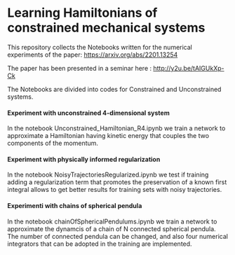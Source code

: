 # Learning Hamiltonians of constrained mechanical systems

This repository collects the Notebooks written for the numerical experiments of the paper: https://arxiv.org/abs/2201.13254

The paper has been presented in a seminar here : http://y2u.be/tAIGUkXp-Ck

The Notebooks are divided into codes for Constrained and Unconstrained systems.

#### Experiment with unconstrained 4-dimensional system

In the notebook Unconstrained_Hamiltonian_R4.ipynb we train a network to approximate a Hamiltonian having kinetic energy that couples the two components of the momentum. 

#### Experiment with physically informed regularization

In the notebook NoisyTrajectoriesRegularized.ipynb we test if training adding a regularization term that promotes the preservation of a known first integral allows to get better results for training sets with noisy trajectories.

#### Experimenti with chains of spherical pendula

In the notebook chainOfSphericalPendulums.ipynb we train a network to approximate the dynamcis of a chain of N connected spherical pendula. The number of connected pendula can be changed, and also four numerical integrators that can be adopted in the training are implemented. 
